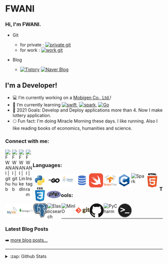 # FWANI
### Hi, I'm FWANI.

- Git
  - for private : [![private git](https://img.shields.io/badge/fwani-git-green?color=1DA1F2&logo=github&style=flat-square)][git fwani]
  - for work : [![work git](https://img.shields.io/badge/seungfwani-git-green?color=1DA1F2&logo=github&style=flat-square)][git seungfwani]

- Blog
  - [![Tistory](https://img.shields.io/badge/fwani.tistory.com-blog-green?color=1DA1F2&logo=tistory&style=flat-square)][tistory]
[![Naver Blog](https://img.shields.io/badge/blog.naver.com/ssh3997-blog-green?color=1DA1F2&logo=naver&style=flat-square)][naver blog]

## I'm a Developer!

- 💻 I’m currently working on a [Mobigen Co., Ltd.](http://www.mobigen.com)!
- 📄 I’m currently learning [![swift](https://img.shields.io/badge/Swift-Apple-red?color=FA7343&logo=swift&style=flat-square)](https://swift.org), [![spark](https://img.shields.io/badge/Spark-Apache-red?color=E25A1C&logo=swift&style=flat-square)](https://spark.apache.org), [![Go](https://img.shields.io/badge/Go-Google-red?color=00ADD8&logo=go&style=flat-square)](https://golang.org)
- 📆 2021 Goals: Develop and Deploy applications more than 4. Now I make lottery application.
- 🌕 Fun fact: I'm doing Miracle Morning these days. I like running. Also I like reading books of economics, humanities and science.

### Connect with me:

[<img align="left" alt="FWANI | github" width="22px" src="https://simpleicons.org/icons/github.svg" />][git fwani]
[<img align="left" alt="FWANI | github" width="22px" src="https://simpleicons.org/icons/github.svg" />][git seungfwani]
[<img align="left" alt="FWANI | LinkedIn" width="22px" src="https://simpleicons.org/icons/linkedin.svg" />][linkedin]
[<img align="left" alt="FWANI | Instagram" width="22px" src="https://simpleicons.org/icons/instagram.svg" />][instagram]

<br />

### Languages:

<img align="left" alt="Python" width="45px" src="https://raw.githubusercontent.com/github/explore/80688e429a7d4ef2fca1e82350fe8e3517d3494d/topics/python/python.png" />
<img align="left" alt="Go" width="45px" src="https://raw.githubusercontent.com/github/explore/80688e429a7d4ef2fca1e82350fe8e3517d3494d/topics/go/go.png" />
<img align="left" alt="Java" width="45px" src="https://raw.githubusercontent.com/github/explore/80688e429a7d4ef2fca1e82350fe8e3517d3494d/topics/java/java.png" />
<img align="left" alt="SQL" width="45px" src="https://raw.githubusercontent.com/github/explore/80688e429a7d4ef2fca1e82350fe8e3517d3494d/topics/sql/sql.png" />
<img align="left" alt="Swift" width="45px" src="https://raw.githubusercontent.com/github/explore/80688e429a7d4ef2fca1e82350fe8e3517d3494d/topics/swift/swift.png" />
<img align="left" alt="Tensorflow" width="45px" src="https://raw.githubusercontent.com/github/explore/80688e429a7d4ef2fca1e82350fe8e3517d3494d/topics/tensorflow/tensorflow.png" />
<img align="left" alt="C" width="45px" src="https://raw.githubusercontent.com/github/explore/80688e429a7d4ef2fca1e82350fe8e3517d3494d/topics/c/c.png" />
<img align="left" alt="Spark" width="45px" src="https://spark.apache.org/images/spark-logo-trademark.png" />
<img align="left" alt="HTML5" width="45px" src="https://raw.githubusercontent.com/github/explore/80688e429a7d4ef2fca1e82350fe8e3517d3494d/topics/html/html.png" />
<img align="left" alt="CSS3" width="45px" src="https://raw.githubusercontent.com/github/explore/80688e429a7d4ef2fca1e82350fe8e3517d3494d/topics/css/css.png" />
<img align="left" alt="PHP" width="45px" src="https://raw.githubusercontent.com/github/explore/80688e429a7d4ef2fca1e82350fe8e3517d3494d/topics/php/php.png" />

<br />

### Tools:

<img align="left" alt="MySQL" width="45px" src="https://raw.githubusercontent.com/github/explore/80688e429a7d4ef2fca1e82350fe8e3517d3494d/topics/mysql/mysql.png" />
<img align="left" alt="MongoDB" width="45px" src="https://raw.githubusercontent.com/github/explore/80688e429a7d4ef2fca1e82350fe8e3517d3494d/topics/mongodb/mongodb.png" />
<img align="left" alt="PostgreSQL" width="45px" src="https://raw.githubusercontent.com/github/explore/80688e429a7d4ef2fca1e82350fe8e3517d3494d/topics/postgresql/postgresql.png" />
<img align="left" alt="Elasticsearch" width="45px" src="https://avatars0.githubusercontent.com/u/6764390?s=200&v=4" />
<img align="left" alt="MinIO" width="45px" src="https://raw.githubusercontent.com/minio/minio/master/.github/logo.svg?sanitize=true" />
<img align="left" alt="Git" width="45px" src="https://raw.githubusercontent.com/github/explore/80688e429a7d4ef2fca1e82350fe8e3517d3494d/topics/git/git.png" />
<img align="left" alt="GitHub" width="45px" src="https://raw.githubusercontent.com/github/explore/78df643247d429f6cc873026c0622819ad797942/topics/github/github.png" />
<img align="left" alt="PyCharm" width="45px" src="https://upload.wikimedia.org/wikipedia/commons/thumb/a/a1/PyCharm_Logo.svg/512px-PyCharm_Logo.svg.png" />
<img align="left" alt="Terminal" width="45px" src="https://raw.githubusercontent.com/github/explore/80688e429a7d4ef2fca1e82350fe8e3517d3494d/topics/terminal/terminal.png" />

<br />
<br />

---

### Latest Blog Posts

<!-- BLOG-POST-LIST:START -->
<!-- BLOG-POST-LIST:END -->

➡️ [more blog posts...][tistory]

---

<details>
  <summary>:zap: Github Stats</summary>

  ![Anurag's GitHub stats](https://github-readme-stats.vercel.app/api?username=fwani&count_private=true&show_icons=true&theme=highcontrast )
  ![Anurag's GitHub stats](https://github-readme-stats.vercel.app/api?username=seungfwani&count_private=true&show_icons=true&theme=highcontrast )

</details>

[git fwani]: https://github.com/fwani
[git seungfwani]: https://github.com/seungfwani
[tistory]: http://fwani.tistory.com
[naver blog]: https://blog.naver.com/ssh3997
[instagram]: https://instagram.com/__fwani__
[linkedin]: https://linkedin.com/in/seunghwan-seo-1a915b171
